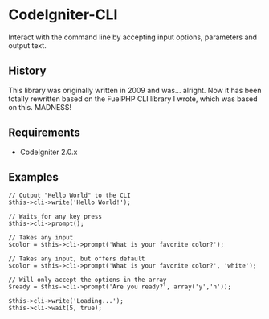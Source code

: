 # CodeIgniter-CLI

Interact with the command line by accepting input options, parameters and output text.

## History

This library was originally written in 2009 and was... alright. Now it has been totally rewritten based on the FuelPHP CLI library I wrote, which was based on this. MADNESS!

## Requirements

* CodeIgniter 2.0.x

## Examples

	// Output "Hello World" to the CLI
	$this->cli->write('Hello World!');

	// Waits for any key press
	$this->cli->prompt();

	// Takes any input
	$color = $this->cli->prompt('What is your favorite color?');

	// Takes any input, but offers default
	$color = $this->cli->prompt('What is your favorite color?', 'white');

	// Will only accept the options in the array
	$ready = $this->cli->prompt('Are you ready?', array('y','n'));

	$this->cli->write('Loading...');
	$this->cli->wait(5, true);